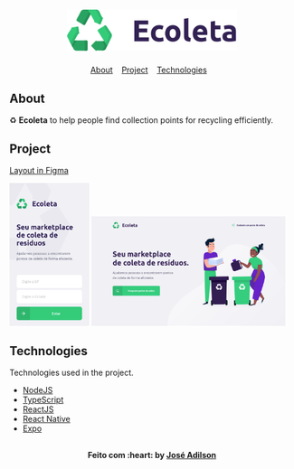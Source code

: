 <h1 align="center">
  <img alt="Logo" title="logo" width="300px" src=".github/logo-ecoleta.png">
</h1>

<p align="center">
  <a href="#about">About</a>&nbsp;&nbsp;&nbsp;
  <a href="#project">Project</a>&nbsp;&nbsp;&nbsp;
  <a href="#Technologies">Technologies</a>&nbsp;&nbsp;&nbsp;
</P>

##  About
:recycle: **Ecoleta** to help people find collection points for recycling efficiently.

##  Project
[Layout in Figma](https://www.figma.com/file/1SxgOMojOB2zYT0Mdk28lB/Ecoleta)
<br />
<p vertical-align="center">
  <img alt="Mobile" title="mobile-ecoleta" width="28%" src=".github/mobile-ecoleta.png">
  <img alt="Web" title="web-ecoleta" width="68%" src=".github/web-ecoleta.png">
</p>


##  Technologies
Technologies used in the project.

- [NodeJS](https://nodejs.org/)
- [TypeScript](https://www.typescriptlang.org/)
- [ReactJS](https://reactjs.org/)
- [React Native](https://reactnative.dev/)
- [Expo](https://expo.io/)

## 

<h4 align="center">
    Feito com :heart: by <a href="https://www.linkedin.com/in/joseadilson/" target="_blank">José Adilson</a>
</h4>
